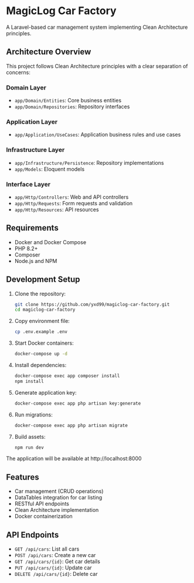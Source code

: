 # MagicLog Car Factory

A Laravel-based car management system implementing Clean Architecture principles.

## Architecture Overview

This project follows Clean Architecture principles with a clear separation of concerns:

### Domain Layer
- `app/Domain/Entities`: Core business entities
- `app/Domain/Repositories`: Repository interfaces

### Application Layer
- `app/Application/UseCases`: Application business rules and use cases

### Infrastructure Layer
- `app/Infrastructure/Persistence`: Repository implementations
- `app/Models`: Eloquent models

### Interface Layer
- `app/Http/Controllers`: Web and API controllers
- `app/Http/Requests`: Form requests and validation
- `app/Http/Resources`: API resources

## Requirements

- Docker and Docker Compose
- PHP 8.2+
- Composer
- Node.js and NPM

## Development Setup

1. Clone the repository:
   ```bash
   git clone https://github.com/yxd99/magiclog-car-factory.git
   cd magiclog-car-factory
   ```

2. Copy environment file:
   ```bash
   cp .env.example .env
   ```

3. Start Docker containers:
   ```bash
   docker-compose up -d
   ```

4. Install dependencies:
   ```bash
   docker-compose exec app composer install
   npm install
   ```

5. Generate application key:
   ```bash
   docker-compose exec app php artisan key:generate
   ```

6. Run migrations:
   ```bash
   docker-compose exec app php artisan migrate
   ```

7. Build assets:
   ```bash
   npm run dev
   ```

The application will be available at http://localhost:8000

## Features

- Car management (CRUD operations)
- DataTables integration for car listing
- RESTful API endpoints
- Clean Architecture implementation
- Docker containerization

## API Endpoints

- `GET /api/cars`: List all cars
- `POST /api/cars`: Create a new car
- `GET /api/cars/{id}`: Get car details
- `PUT /api/cars/{id}`: Update car
- `DELETE /api/cars/{id}`: Delete car
